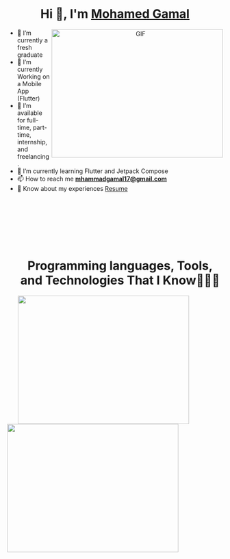 <!--
**mhammadgammal/mhammadgammal** is a ✨ _special_ ✨ repository because its `README.md` (this file) appears on your GitHub profile.

Here are some ideas to get you started:

- 🔭 I’m currently working on ...
- 🌱 I’m currently learning ...
- 👯 I’m looking to collaborate on ...
- 🤔 I’m looking for help with ...
- 💬 Ask me about ...
- 📫 How to reach me: ...
- 😄 Pronouns: ...
- ⚡ Fun fact: ...
-->
<h1 align="center">Hi 👋, I'm <a href="https://www.linkedin.com/in/mohamed-gamal-a03116228/" target="_blank">Mohamed Gamal</a></h1>
<a target="_blank" align="center">
  <img align="right" top="500" height="300" width="400" alt="GIF" src="https://media.giphy.com/media/SWoSkN6DxTszqIKEqv/giphy.gif"></a>

- 🔭 I’m currently a fresh graduate
- 🌱 I’m currently Working on a Mobile App (Flutter)
- 🤝 I’m available for full-time, part-time, internship, and freelancing.
- 🌱 I’m currently learning Flutter and Jetpack Compose
- 📫 How to reach me **mhammadgamal17@gmail.com**
- 📄 Know about my experiences <a href="https://drive.google.com/file/d/1FccC8fz8wjGdhCWKMNXRfzsxJ3Le40D-/view?usp=drive_link" target="blank">Resume</a>

<!-- <a href="https://www.linkedin.com/in/mohamed-gamal-a03116228/" target="_blank">
    <img src="https://skillicons.dev/icons?i=linkedin" height="30" hspace = "10" alt="linkedin logo" />
  </a> -->
<br> <br> <br> <br> <br> <br>

##
  <!-- First Section -->
  
  <div id="user-content-toc">
    <ul align="center">
      <summary><h1>Programming languages, Tools, and Technologies That I Know👨🏻‍💻</h1></summary>
    </ul>
  </div>

  <div aliign="center">
    <a href="https://skillicons.dev">
    <img top="500" height="300" width="400" hspace="25" src="https://skillicons.dev/icons?i=dart,flutter,kotlin,java,gradle,sqlite,py,pkl,js,ts,nodejs,npm,c,cpp,cs&perline=6"/>
  </a>
  <a href="https://skillicons.dev">
    <img top="500" height="300" width="400" src="https://skillicons.dev/icons?i=git,github,postman,androidstudio,blender,figma,firebase,gitlab,idea,mongodb,pycharm,stackoverflow,visualstudio,vscode&perline=6"/>
  </a>
  </div>



